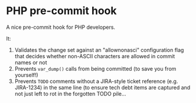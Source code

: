# PHP pre-commit hook

A nice pre-commit hook for PHP developers.

It:
1) Validates the change set against an "allownonasci" configuration flag that decides whether non-ASCII characters are allowed in commit names or not
1) Prevents `var_dump()` calls from being committed (to save you from yourself!)
1) Prevents `TODO` comments without a JIRA-style ticket reference (e.g. JIRA-1234) in the same line (to ensure tech debt items are captured and not just left to rot in the forgotten TODO pile...

